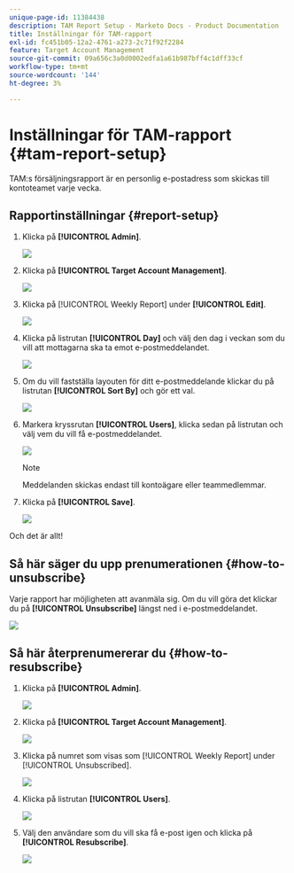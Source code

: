 ```yaml
---
unique-page-id: 11384438
description: TAM Report Setup - Marketo Docs - Product Documentation
title: Inställningar för TAM-rapport
exl-id: fc451b05-12a2-4761-a273-2c71f92f2284
feature: Target Account Management
source-git-commit: 09a656c3a0d0002edfa1a61b987bff4c1dff33cf
workflow-type: tm+mt
source-wordcount: '144'
ht-degree: 3%

---
```


# Inställningar för TAM-rapport {#tam-report-setup}

TAM:s försäljningsrapport är en personlig e-postadress som skickas till kontoteamet varje vecka.

## Rapportinställningar {#report-setup}

1. Klicka på **[!UICONTROL Admin]**.

   ![](assets/one-3.png)

1. Klicka på **[!UICONTROL Target Account Management]**.

   ![](assets/tam-report-setup-2.png)

1. Klicka på [!UICONTROL Weekly Report] under **[!UICONTROL Edit]**.

   ![](assets/three-3.png)

1. Klicka på listrutan **[!UICONTROL Day]** och välj den dag i veckan som du vill att mottagarna ska ta emot e-postmeddelandet.

   ![](assets/four-4.png)

1. Om du vill fastställa layouten för ditt e-postmeddelande klickar du på listrutan **[!UICONTROL Sort By]** och gör ett val.

   ![](assets/five-3.png)

1. Markera kryssrutan **[!UICONTROL Users]**, klicka sedan på listrutan och välj vem du vill få e-postmeddelandet.

   ![](assets/six-2.png)

   >[!NOTE]
   >
   >Meddelanden skickas endast till kontoägare eller teammedlemmar.

1. Klicka på **[!UICONTROL Save]**.

   ![](assets/seven-2.png)

Och det är allt!

## Så här säger du upp prenumerationen {#how-to-unsubscribe}

Varje rapport har möjligheten att avanmäla sig. Om du vill göra det klickar du på **[!UICONTROL Unsubscribe]** längst ned i e-postmeddelandet.

![](assets/eight-1.png)

## Så här återprenumererar du {#how-to-resubscribe}

1. Klicka på **[!UICONTROL Admin]**.

   ![](assets/one-3.png)

1. Klicka på **[!UICONTROL Target Account Management]**.

   ![](assets/tam-report-setup-10.png)

1. Klicka på numret som visas som [!UICONTROL Weekly Report] under [!UICONTROL Unsubscribed].

   ![](assets/nine.png)

1. Klicka på listrutan **[!UICONTROL Users]**.

   ![](assets/ten.png)

1. Välj den användare som du vill ska få e-post igen och klicka på **[!UICONTROL Resubscribe]**.

   ![](assets/eleven.png)
